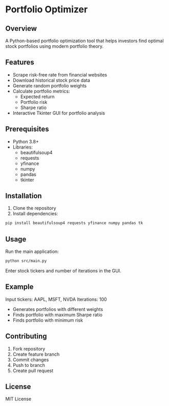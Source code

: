 # Portfolio Optimizer

## Overview
A Python-based portfolio optimization tool that helps investors find optimal stock portfolios using modern portfolio theory.

## Features
- Scrape risk-free rate from financial websites
- Download historical stock price data
- Generate random portfolio weights
- Calculate portfolio metrics:
  - Expected return
  - Portfolio risk
  - Sharpe ratio
- Interactive Tkinter GUI for portfolio analysis

## Prerequisites
- Python 3.8+
- Libraries: 
  - beautifulsoup4
  - requests
  - yfinance
  - numpy
  - pandas
  - tkinter

## Installation
1. Clone the repository
2. Install dependencies:
```bash
pip install beautifulsoup4 requests yfinance numpy pandas tk
```

## Usage
Run the main application:
```bash
python src/main.py
```

Enter stock tickers and number of iterations in the GUI.

## Example
Input tickers: AAPL, MSFT, NVDA
Iterations: 100
- Generates portfolios with different weights
- Finds portfolio with maximum Sharpe ratio
- Finds portfolio with minimum risk

## Contributing
1. Fork repository
2. Create feature branch
3. Commit changes
4. Push to branch
5. Create pull request

## License
MIT License
